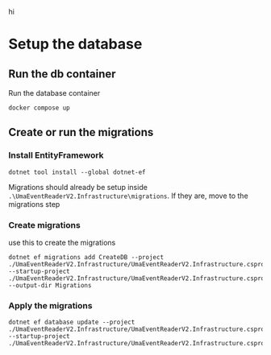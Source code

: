 hi

# Setup the database
## Run the db container

Run the database container

```shell
docker compose up
```

## Create or run the migrations

### Install EntityFramework

```shell
dotnet tool install --global dotnet-ef
```

Migrations should already be setup inside `.\UmaEventReaderV2.Infrastructure\migrations`. 
If they are, move to the migrations step

### Create migrations
use this to create the migrations

```shell
dotnet ef migrations add CreateDB --project ./UmaEventReaderV2.Infrastructure/UmaEventReaderV2.Infrastructure.csproj --startup-project ./UmaEventReaderV2.Infrastructure/UmaEventReaderV2.Infrastructure.csproj --output-dir Migrations
 ```

### Apply the migrations

```shell
dotnet ef database update --project ./UmaEventReaderV2.Infrastructure/UmaEventReaderV2.Infrastructure.csproj --startup-project ./UmaEventReaderV2.Infrastructure/UmaEventReaderV2.Infrastructure.csproj
```